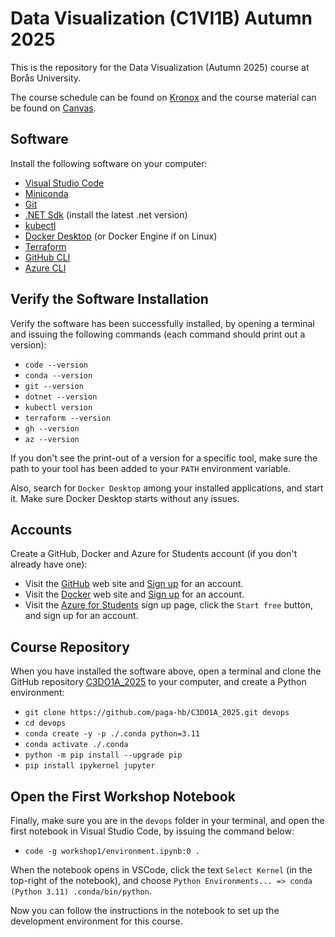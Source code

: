 # Data Visualization (C1VI1B) Autumn 2025

This is the repository for the Data Visualization (Autumn 2025) course at Borås University.

The course schedule can be found on [Kronox](https://schema.hb.se/setup/jsp/Schema.jsp?startDatum=2025-09-01&intervallTyp=a&intervallAntal=1&sprak=SV&sokMedAND=true&forklaringar=true&resurser=k.C1VI1B-20252-I22H5-) and the course material can be found on [Canvas](https://hb.instructure.com/courses/9397).

## Software

Install the following software on your computer:

- [Visual Studio Code](https://code.visualstudio.com)
- [Miniconda](https://docs.anaconda.com/miniconda/install/#quick-command-line-install)
- [Git](https://git-scm.com/downloads)
- [.NET Sdk](https://dotnet.microsoft.com/en-us/download) (install the latest .net version)
- [kubectl](https://kubernetes.io/docs/tasks/tools)
- [Docker Desktop](https://docs.docker.com/desktop) (or Docker Engine if on Linux)
- [Terraform](https://developer.hashicorp.com/terraform/install?product_intent=terraform)
- [GitHub CLI](https://cli.github.com)
- [Azure CLI](https://learn.microsoft.com/en-us/cli/azure)

## Verify the Software Installation

Verify the software has been successfully installed, by opening a terminal and issuing the following commands (each command should print out a version):

- `code --version`
- `conda --version`
- `git --version`
- `dotnet --version`
- `kubectl version`
- `terraform --version`
- `gh --version`
- `az --version`

If you don't see the print-out of a version for a specific tool, make sure the path to your tool has been added to your `PATH` environment variable.

Also, search for `Docker Desktop` among your installed applications, and start it. Make sure Docker Desktop starts without any issues.

## Accounts

Create a GitHub, Docker and Azure for Students account (if you don't already have one):

- Visit the [GitHub](https://github.com) web site and [Sign up](https://github.com/signup) for an account.
- Visit the [Docker](https://www.docker.com) web site and [Sign up](https://app.docker.com/signup) for an account.
- Visit the [Azure for Students](https://azure.microsoft.com/en-us/free/students) sign up page, click the `Start free` button, and sign up for an account.

## Course Repository

When you have installed the software above, open a terminal and clone the GitHub repository [C3DO1A_2025](https://github.com/paga-hb/C1VI1B_2025) to your computer, and create a Python environment:

- `git clone https://github.com/paga-hb/C3DO1A_2025.git devops`
- `cd devops`
- `conda create -y -p ./.conda python=3.11`
- `conda activate ./.conda`
- `python -m pip install --upgrade pip`
- `pip install ipykernel jupyter`

## Open the First Workshop Notebook

Finally, make sure you are in the `devops` folder in your terminal, and open the first notebook in Visual Studio Code, by issuing the command below:

- `code -g workshop1/environment.ipynb:0 .`

When the notebook opens in VSCode, click the text `Select Kernel` (in the top-right of the notebook), and choose `Python Environments... => conda (Python 3.11) .conda/bin/python`.

Now you can follow the instructions in the notebook to set up the development environment for this course.
